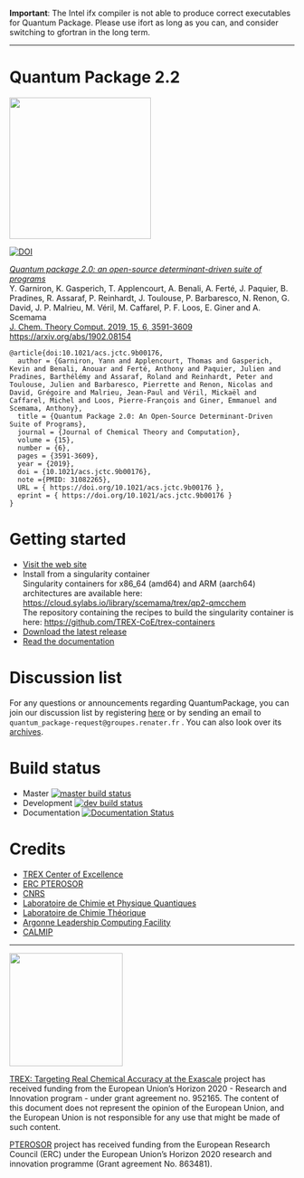 **Important**: The Intel ifx compiler is not able to produce correct
executables for Quantum Package. Please use ifort as long as you can, and
consider switching to gfortran in the long term.

---


# Quantum Package 2.2

<!--- img src="https://raw.githubusercontent.com/QuantumPackage/qp2/master/data/qp2.png" width="250" --->
<img src="https://trex-coe.eu/sites/default/files/styles/responsive_no_crop/public/2021-12/Risorsa%2014_0.png"  width="250">


[![DOI](https://zenodo.org/badge/167513335.svg)](https://zenodo.org/badge/latestdoi/167513335)



[*Quantum package 2.0: an open-source determinant-driven suite of programs*](https://pubs.acs.org/doi/10.1021/acs.jctc.9b00176)\
Y. Garniron, K. Gasperich, T. Applencourt, A. Benali, A. Ferté, J. Paquier, B. Pradines, R. Assaraf, P. Reinhardt, J. Toulouse, P. Barbaresco, N. Renon, G. David, J. P. Malrieu, M. Véril, M. Caffarel, P. F. Loos, E. Giner and A. Scemama\
[J. Chem. Theory Comput. 2019, 15, 6, 3591-3609](https://doi.org/10.1021/acs.jctc.9b00176)\
https://arxiv.org/abs/1902.08154

```
@article{doi:10.1021/acs.jctc.9b00176,
  author = {Garniron, Yann and Applencourt, Thomas and Gasperich, Kevin and Benali, Anouar and Ferté, Anthony and Paquier, Julien and Pradines, Barthélémy and Assaraf, Roland and Reinhardt, Peter and Toulouse, Julien and Barbaresco, Pierrette and Renon, Nicolas and David, Grégoire and Malrieu, Jean-Paul and Véril, Mickaël and Caffarel, Michel and Loos, Pierre-François and Giner, Emmanuel and Scemama, Anthony},
  title = {Quantum Package 2.0: An Open-Source Determinant-Driven Suite of Programs},
  journal = {Journal of Chemical Theory and Computation},
  volume = {15},
  number = {6},
  pages = {3591-3609},
  year = {2019},
  doi = {10.1021/acs.jctc.9b00176},
  note ={PMID: 31082265},
  URL = { https://doi.org/10.1021/acs.jctc.9b00176 },
  eprint = { https://doi.org/10.1021/acs.jctc.9b00176 }
}
```

# Getting started

* [Visit the web site](https://quantumpackage.github.io/qp2)
* Install from a singularity container<br>
  Singularity containers for x86_64 (amd64) and ARM (aarch64) architectures are available here:<br>
  https://cloud.sylabs.io/library/scemama/trex/qp2-qmcchem <br>
  The repository containing the recipes to build the singularity container is here: https://github.com/TREX-CoE/trex-containers
* [Download the latest release](http://github.com/QuantumPackage/qp2/releases)
* [Read the documentation](https://quantum-package.readthedocs.io) 

# Discussion list

For any questions or announcements regarding QuantumPackage, you can join our discussion list by registering [here](https://groupes.renater.fr/sympa/subscribe/quantum_package) or by sending an email to `quantum_package-request@groupes.renater.fr` .
You can also look over its [archives](https://groupes.renater.fr/sympa/arc/quantum_package).


# Build status

* Master [![master build status](https://github.com/QuantumPackage/qp2/actions/workflows/compilation.yml/badge.svg)](https://github.com/QuantumPackage/qp2/actions/workflows/compilation.yml)
* Development [![dev build status](https://github.com/QuantumPackage/qp2/actions/workflows/compilation.yml/badge.svg?branch=dev-stable)](https://github.com/QuantumPackage/qp2/actions/workflows/compilation.yml)
* Documentation [![Documentation Status](https://readthedocs.org/projects/quantum-package/badge/?version=master)](https://quantum-package.readthedocs.io/en/master)



# Credits

* [TREX Center of Excellence](https://trex-coe.eu)
* [ERC PTEROSOR](https://lcpq.github.io/PTEROSOR)
* [CNRS](http://www.cnrs.fr)
* [Laboratoire de Chimie et Physique Quantiques](http://lcpq.ups-tlse.fr)
* [Laboratoire de Chimie Théorique](http://www.lct.jussieu.fr)
* [Argonne  Leadership Computing  Facility](http://alcf.anl.gov)
* [CALMIP](https://www.calmip.univ-toulouse.fr)


------------------------------

<img src="https://lcpq.github.io/PTEROSOR/img/ERC.png" width="200" />

[TREX: Targeting Real Chemical Accuracy at the Exascale](https://trex-coe.eu) project has received funding from the European Union’s Horizon 2020 - Research and Innovation program - under grant agreement no. 952165. The content of this document does not represent the opinion of the European Union, and the European Union is not responsible for any use that might be made of such content.

[PTEROSOR](https://lcpq.github.io/PTEROSOR) project has received funding from the European Research Council (ERC) under the European Union’s Horizon 2020 research and innovation programme (Grant agreement No. 863481).
